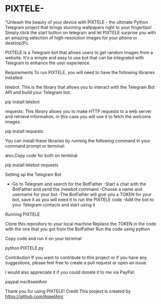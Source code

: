 # PIXTELE-
"Unleash the beauty of your device with PIXTELE - the ultimate Python Telegram project that brings stunning wallpapers right to your fingertips! Simply click the start button on telegram and let PIXTELE surprise you with an amazing selection of high-resolution images for your phone or desktop/Pc.


PIXTELE is a Telegram bot that allows users to get random images from a website. It's a simple and easy to use bot that can be integrated with Telegram to enhance the user experience.

Requirements
To run PIXTELE, you will need to have the following libraries installed:

telebot: This is the library that allows you to interact with the Telegram Bot API and build your Telegram bot.

pip install telebot

requests: This library allows you to make HTTP requests to a web server and retrieve information, in this case you will use it to fetch the welcome images.

pip install requests

You can install these libraries by running the following command in your command prompt or terminal:

also,Copy code for both on terminal 

pip install telebot requests



Setting up the Telegram Bot

- Go to Telegram and search for the BotFather
-Start a chat with the BotFather and send the /newbot command
-Choose a name and username for your bot
-The BotFather will give you a TOKEN for your bot, save it as you will need it to run the PIXTELE code
-Add the bot to your Telegram contacts and start using it

Running PIXTELE

Clone this repository to your local machine
Replace the TOKEN in the code with the one that you got from the BotFather
Run the code using python

Copy code and run it on your terminal

python PIXTELE.py

Contribution
If you want to contribute to this project or if you have any suggestions, please feel free to create a pull request or open an issue.

I would also appreciate it if you could donate it to me via PayPal:

paypal.me/AseelAmr

Thank you for using PIXTELE!
Credit
This project is created by https://github.com/AseelAmr
